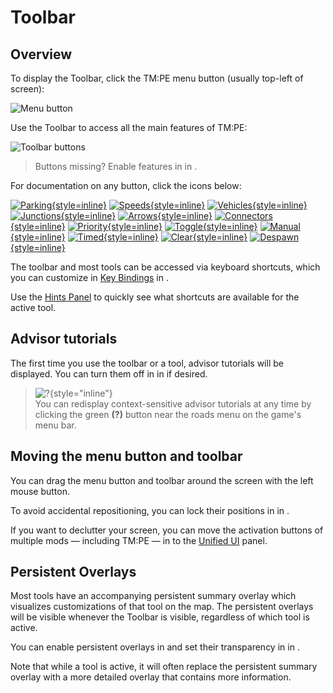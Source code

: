 # Toolbar

## Overview

To display the Toolbar, click the TM:PE menu button (usually top-left of screen):

![Menu button](btnMain.png)

Use the Toolbar to access all the main features of TM:PE:

![Toolbar buttons](uiMainWindow.png)

> Buttons missing? Enable features in [](Maintenance.md) in [](Settings.md).

For documentation on any button, click the icons below:

[![Parking](btnParkingRestrictions.png){style=inline}](Parking-Restrictions.md "Parking Restrictions")
[![Speeds](btnSpeedLimits.png){style=inline}](Speed-Limits.md "Speed Limits")
[![Vehicles](btnVehicleRestrictions.png){style=inline}](Vehicle-Restrictions.md "Vehicle Restrictions")
[![Junctions](btnJunctionRestrictions.png){style=inline}](Junction-Restrictions.md "Junction Restrictions")
[![Arrows](btnLaneArrows.png){style=inline}](Lane-Arrows.md "Lane Arrows")
[![Connectors](btnLaneConnectors.png){style=inline}](Lane-Connectors.md "Lane Connectors")
[![Priority](btnPrioritySigns.png){style=inline}](Priority-Signs.md "Priority Signs")
[![Toggle](btnToggleTL.png){style=inline}](Toggle-Traffic-Lights.md "Toggle Traffic Lights")
[![Manual](btnManualTL.png){style=inline}](Manual-Traffic-Lights.md "Manual Traffic Lights")
[![Timed](btnTimedTL.png){style=inline}](Timed-Traffic-Lights.md "Timed Traffic Lights")
[![Clear](btnClearTraffic.png){style=inline}](Clear-Traffic.md "Clear Traffic")
[![Despawn](btnToggleDespawn.png){style=inline}](Toggle-Despawn.md "Toggle Despawn")

The toolbar and most tools can be accessed via keyboard shortcuts, which you can customize
in [Key Bindings](Keybinds.md) in [](Settings.md).

Use the [Hints Panel](Hints-Panel.md) to quickly see what shortcuts are available for the active tool.

## Advisor tutorials

The first time you use the toolbar or a tool, advisor tutorials will be displayed. You can turn them off
in [](General.md) in [](Settings.md) if desired.

> ![?](iconQuestion.png){style="inline"}  
> You can redisplay context-sensitive advisor tutorials at any time by clicking the green **(?)** button near the roads
> menu on the game's menu bar.

## Moving the menu button and toolbar

You can drag the menu button and toolbar around the screen with the left mouse button.

To avoid accidental repositioning, you can lock their positions in [](General.md) in [](Settings.md).

If you want to declutter your screen, you can move the activation buttons of multiple mods — including TM:PE — in to
the [Unified UI](Unified-UI.md) panel.

## Persistent Overlays

Most tools have an accompanying persistent summary overlay which visualizes customizations of that tool on the map. The
persistent overlays will be visible whenever the Toolbar is visible, regardless of which tool is active.

You can enable persistent overlays in [](Overlays.md) [](Settings.md) and set their transparency
in [](General.md) in [](Settings.md).

Note that while a tool is active, it will often replace the persistent summary overlay with a more detailed overlay that
contains more information.